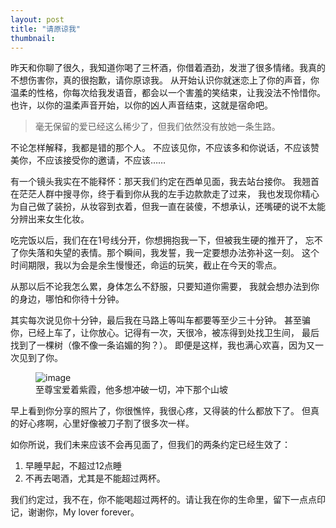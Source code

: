 ```yaml
---
layout: post
title: "请原谅我"
thumbnail: 
---
```


昨天和你聊了很久，我知道你喝了三杯酒，你借着酒劲，发泄了很多情绪。我真的不想伤害你，真的很抱歉，请你原谅我。
从开始认识你就迷恋上了你的声音，你温柔的性格，你每次给我发语音，都会以一个害羞的笑结束，让我没法不怜惜你。
也许，以你的温柔声音开始，以你的凶人声音结束，这就是宿命吧。

> 毫无保留的爱已经这么稀少了，但我们依然没有放她一条生路。

不论怎样解释，我都是错的那个人。
不应该见你，不应该多和你说话，不应该赞美你，不应该接受你的邀请，不应该……

有一个镜头我实在不能释怀：那天我们约定在西单见面，我去站台接你。
我翘首在茫茫人群中搜寻你，终于看到你从我的左手边款款走了过来，
我也发现你精心为自己做了装扮，从妆容到衣着，但我一直在装傻，不想承认，还嘴硬的说不太能分辨出来女生化妆。

吃完饭以后，我们在在1号线分开，你想拥抱我一下，但被我生硬的推开了，
忘不了你失落和失望的表情。那个瞬间，我发誓，我一定要想办法弥补这一刻。
这个时间期限，我以为会是余生慢慢还，命运的玩笑，截止在今天的零点。

从那以后不论我怎么累，身体怎么不舒服，只要知道你需要，
我就会想办法到你的身边，哪怕和你待十分钟。

其实每次说见你十分钟，最后我在马路上等叫车都要等至少三十分钟。
甚至骗你，已经上车了，让你放心。记得有一次，天很冷，被冻得到处找卫生间，
最后找到了一棵树（像不像一条谄媚的狗？）。
即便是这样，我也满心欢喜，因为又一次见到了你。

<figure>
	<img src="{{ site.baseurl }}/upload/zhizunbao2.jpeg" alt="image">
	<figcaption>
		至尊宝爱着紫霞，他多想冲破一切，冲下那个山坡
	</figcaption>
</figure>

早上看到你分享的照片了，你很憔悴，我很心疼，又得装的什么都放下了。
但真的好心疼啊，心里好像被刀子割了很多次一样。

如你所说，我们未来应该不会再见面了，但我们的两条约定已经生效了：

1. 早睡早起，不超过12点睡
2. 不再去喝酒，尤其是不能超过两杯。

我们约定过，我不在，你不能喝超过两杯的。请让我在你的生命里，留下一点点印记，谢谢你，My lover forever。

